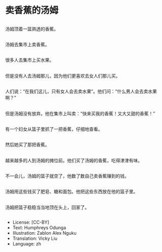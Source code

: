 # 卖香蕉的汤姆

##
汤姆顶着一篮熟透的香蕉。

##
汤姆去集市上卖香蕉。

##
很多人去集市上买水果。

##
但是没有人去汤姆那儿，因为他们更喜欢去女人们那儿买。

##
人们说：“在我们这儿，只有女人会去卖水果”。他们问：“什么男人会去卖水果啊？”

##
但是汤姆没有放弃。他在集市上叫卖：“快来买我的香蕉！又大又甜的香蕉！”

##
有一个妇女从篮子里抓了一把香蕉，仔细地查看。

##
然后她买了那把香蕉。

##
越来越多的人到汤姆的摊位前。他们买了汤姆的香蕉，吃得津津有味。

##
不一会儿，汤姆的篮子就空了，他数了数自己卖香蕉赚到的钱。

##
汤姆用这些钱买了肥皂、糖和面包。他把这些东西放在他的篮子里。

##
汤姆把篮子稳稳当当地顶在头上，回家了。

##
* License: [CC-BY]
* Text: Humphreys Odunga
* Illustration: Zablon Alex Nguku
* Translation: Vicky Liu
* Language: zh
